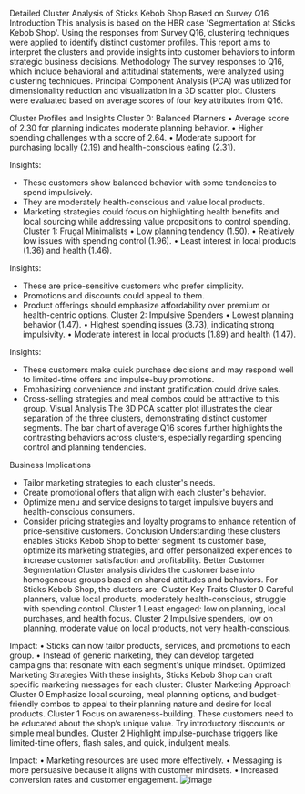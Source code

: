 Detailed Cluster Analysis of Sticks Kebob Shop Based on Survey Q16
Introduction
This analysis is based on the HBR case 'Segmentation at Sticks Kebob Shop'. Using the responses from Survey Q16, clustering techniques were applied to identify distinct customer profiles. This report aims to interpret the clusters and provide insights into customer behaviors to inform strategic business decisions.
Methodology
The survey responses to Q16, which include behavioral and attitudinal statements, were analyzed using clustering techniques. Principal Component Analysis (PCA) was utilized for dimensionality reduction and visualization in a 3D scatter plot. Clusters were evaluated based on average scores of four key attributes from Q16.
 
Cluster Profiles and Insights
Cluster 0: Balanced Planners
• Average score of 2.30 for planning indicates moderate planning behavior.
• Higher spending challenges with a score of 2.64.
• Moderate support for purchasing locally (2.19) and health-conscious eating (2.31).

Insights:
- These customers show balanced behavior with some tendencies to spend impulsively.
- They are moderately health-conscious and value local products.
- Marketing strategies could focus on highlighting health benefits and local sourcing while addressing value propositions to control spending.
Cluster 1: Frugal Minimalists
• Low planning tendency (1.50).
• Relatively low issues with spending control (1.96).
• Least interest in local products (1.36) and health (1.46).

Insights:
- These are price-sensitive customers who prefer simplicity.
- Promotions and discounts could appeal to them.
- Product offerings should emphasize affordability over premium or health-centric options.
Cluster 2: Impulsive Spenders
• Lowest planning behavior (1.47).
• Highest spending issues (3.73), indicating strong impulsivity.
• Moderate interest in local products (1.89) and health (1.47).

Insights:
- These customers make quick purchase decisions and may respond well to limited-time offers and impulse-buy promotions.
- Emphasizing convenience and instant gratification could drive sales.
- Cross-selling strategies and meal combos could be attractive to this group.
Visual Analysis
The 3D PCA scatter plot illustrates the clear separation of the three clusters, demonstrating distinct customer segments. The bar chart of average Q16 scores further highlights the contrasting behaviors across clusters, especially regarding spending control and planning tendencies.
 
Business Implications
- Tailor marketing strategies to each cluster's needs.
- Create promotional offers that align with each cluster's behavior.
- Optimize menu and service designs to target impulsive buyers and health-conscious consumers.
- Consider pricing strategies and loyalty programs to enhance retention of price-sensitive customers.
Conclusion
Understanding these clusters enables Sticks Kebob Shop to better segment its customer base, optimize its marketing strategies, and offer personalized experiences to increase customer satisfaction and profitability.
Better Customer Segmentation
Cluster analysis divides the customer base into homogeneous groups based on shared attitudes and behaviors. For Sticks Kebob Shop, the clusters are:
Cluster	Key Traits
Cluster 0	Careful planners, value local products, moderately health-conscious, struggle with spending control.
Cluster 1	Least engaged: low on planning, local purchases, and health focus.
Cluster 2	Impulsive spenders, low on planning, moderate value on local products, not very health-conscious.
	
Impact:	
•	Sticks can now tailor products, services, and promotions to each group.
•	Instead of generic marketing, they can develop targeted campaigns that resonate with each segment's unique mindset.
Optimized Marketing Strategies
With these insights, Sticks Kebob Shop can craft specific marketing messages for each cluster:
Cluster	Marketing Approach
Cluster 0	Emphasize local sourcing, meal planning options, and budget-friendly combos to appeal to their planning nature and desire for local products.
Cluster 1	Focus on awareness-building. These customers need to be educated about the shop’s unique value. Try introductory discounts or simple meal bundles.
Cluster 2	Highlight impulse-purchase triggers like limited-time offers, flash sales, and quick, indulgent meals.
	
Impact:
•	Marketing resources are used more effectively.
•	Messaging is more persuasive because it aligns with customer mindsets.
•	Increased conversion rates and customer engagement.
![image](https://github.com/user-attachments/assets/5593a661-88d2-4a96-a483-4417b6c821ba)
